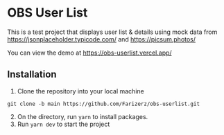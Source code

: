 # OBS User List

This is a test project that displays user list & details using mock data from https://jsonplaceholder.typicode.com/ and https://picsum.photos/

You can view the demo at https://obs-userlist.vercel.app/

## Installation
1. Clone the repository into your local machine
  ```
  git clone -b main https://github.com/Farizerz/obs-userlist.git
  ```
2. On the directory, run ```yarn``` to install packages.
3. Run ```yarn dev``` to start the project
